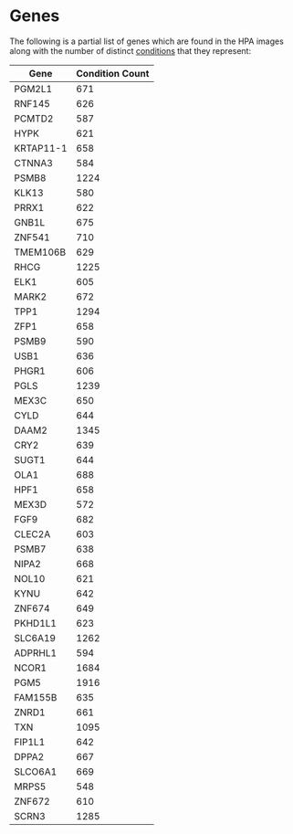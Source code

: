 # Genes


    


The following is a partial list of genes which are
found in the HPA images along with the number of
distinct [conditions](https://www.wikidata.org/wiki/Property:P1050)
that they represent:

| Gene | Condition Count |
| ---- | --------------- |
| PGM2L1 | 671 |
| RNF145 | 626 |
| PCMTD2 | 587 |
| HYPK | 621 |
| KRTAP11-1 | 658 |
| CTNNA3 | 584 |
| PSMB8 | 1224 |
| KLK13 | 580 |
| PRRX1 | 622 |
| GNB1L | 675 |
| ZNF541 | 710 |
| TMEM106B | 629 |
| RHCG | 1225 |
| ELK1 | 605 |
| MARK2 | 672 |
| TPP1 | 1294 |
| ZFP1 | 658 |
| PSMB9 | 590 |
| USB1 | 636 |
| PHGR1 | 606 |
| PGLS | 1239 |
| MEX3C | 650 |
| CYLD | 644 |
| DAAM2 | 1345 |
| CRY2 | 639 |
| SUGT1 | 644 |
| OLA1 | 688 |
| HPF1 | 658 |
| MEX3D | 572 |
| FGF9 | 682 |
| CLEC2A | 603 |
| PSMB7 | 638 |
| NIPA2 | 668 |
| NOL10 | 621 |
| KYNU | 642 |
| ZNF674 | 649 |
| PKHD1L1 | 623 |
| SLC6A19 | 1262 |
| ADPRHL1 | 594 |
| NCOR1 | 1684 |
| PGM5 | 1916 |
| FAM155B | 635 |
| ZNRD1 | 661 |
| TXN | 1095 |
| FIP1L1 | 642 |
| DPPA2 | 667 |
| SLCO6A1 | 669 |
| MRPS5 | 548 |
| ZNF672 | 610 |
| SCRN3 | 1285 |

